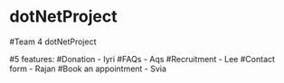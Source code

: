 # dotNetProject
#Team 4 dotNetProject

#5 features:
#Donation - Iyri
#FAQs - Aqs
#Recruitment -  Lee
#Contact form - Rajan
#Book an appointment - Svia




